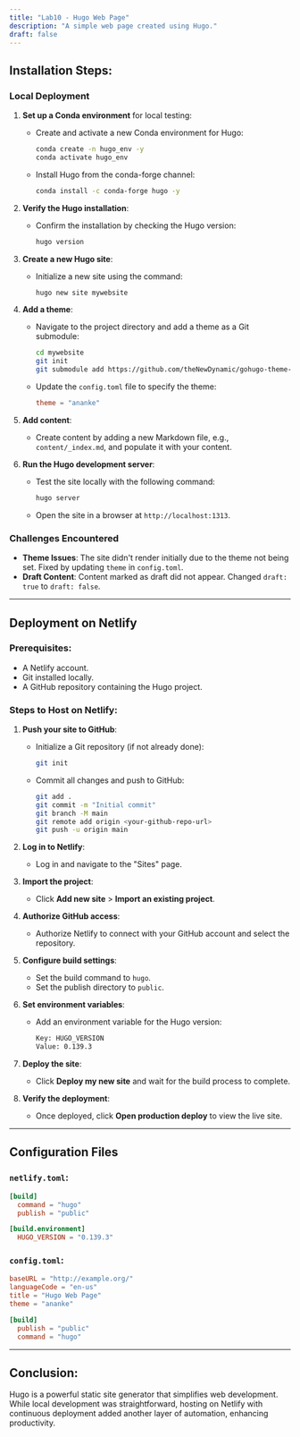 ```yaml
---
title: "Lab10 - Hugo Web Page"
description: "A simple web page created using Hugo."
draft: false
---
```


## Installation Steps:

### Local Deployment

1. **Set up a Conda environment** for local testing:
   - Create and activate a new Conda environment for Hugo:

     ```bash
     conda create -n hugo_env -y
     conda activate hugo_env
     ```

   - Install Hugo from the conda-forge channel:

     ```bash
     conda install -c conda-forge hugo -y
     ```

2. **Verify the Hugo installation**:
   - Confirm the installation by checking the Hugo version:

     ```bash
     hugo version
     ```

3. **Create a new Hugo site**:
   - Initialize a new site using the command:

     ```bash
     hugo new site mywebsite
     ```

4. **Add a theme**:
   - Navigate to the project directory and add a theme as a Git submodule:

     ```bash
     cd mywebsite
     git init
     git submodule add https://github.com/theNewDynamic/gohugo-theme-ananke themes/ananke
     ```

   - Update the `config.toml` file to specify the theme:

     ```toml
     theme = "ananke"
     ```

5. **Add content**:
   - Create content by adding a new Markdown file, e.g., `content/_index.md`, and populate it with your content.

6. **Run the Hugo development server**:
   - Test the site locally with the following command:

     ```bash
     hugo server
     ```

   - Open the site in a browser at `http://localhost:1313`.

### Challenges Encountered
- **Theme Issues**: The site didn't render initially due to the theme not being set. Fixed by updating `theme` in `config.toml`.
- **Draft Content**: Content marked as draft did not appear. Changed `draft: true` to `draft: false`.

---

## Deployment on Netlify

### Prerequisites:
- A Netlify account.
- Git installed locally.
- A GitHub repository containing the Hugo project.

### Steps to Host on Netlify:

1. **Push your site to GitHub**:
   - Initialize a Git repository (if not already done):
     ```bash
     git init
     ```
   - Commit all changes and push to GitHub:
     ```bash
     git add .
     git commit -m "Initial commit"
     git branch -M main
     git remote add origin <your-github-repo-url>
     git push -u origin main
     ```

2. **Log in to Netlify**:
   - Log in and navigate to the "Sites" page.

3. **Import the project**:
   - Click **Add new site** > **Import an existing project**.

4. **Authorize GitHub access**:
   - Authorize Netlify to connect with your GitHub account and select the repository.

5. **Configure build settings**:
   - Set the build command to `hugo`.
   - Set the publish directory to `public`.

6. **Set environment variables**:
   - Add an environment variable for the Hugo version:
     ```bash
     Key: HUGO_VERSION
     Value: 0.139.3
     ```

7. **Deploy the site**:
   - Click **Deploy my new site** and wait for the build process to complete.

8. **Verify the deployment**:
   - Once deployed, click **Open production deploy** to view the live site.

---

## Configuration Files

### `netlify.toml`:
```toml
[build]
  command = "hugo"
  publish = "public"

[build.environment]
  HUGO_VERSION = "0.139.3"
```

### `config.toml`:
```toml
baseURL = "http://example.org/"
languageCode = "en-us"
title = "Hugo Web Page"
theme = "ananke"

[build]
  publish = "public"
  command = "hugo"
```

---

## Conclusion:
Hugo is a powerful static site generator that simplifies web development. While local development was straightforward, hosting on Netlify with continuous deployment added another layer of automation, enhancing productivity.
